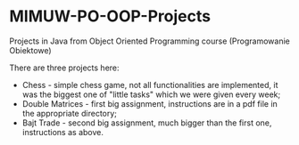 # MIMUW-PO-OOP-Projects
Projects in Java from Object Oriented Programming course (Programowanie Obiektowe)

There are three projects here:
  - Chess - simple chess game, not all functionalities are implemented, it was the biggest one of "little tasks" which we were given every week;
  - Double Matrices - first big assignment, instructions are in a pdf file in the appropriate directory;
  - Bajt Trade - second big assignment, much bigger than the first one, instructions as above.

